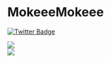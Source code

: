 # MokeeeMokeee

[![Twitter Badge](https://img.shields.io/badge/-@uechan9220-1ca0f1?style=flat-square&labelColor=1ca0f1&logo=twitter&logoColor=white&link=https://twitter.com/uechan9220)](https://twitter.com/uechan9220)

<div>
  <img src="https://github-readme-stats.vercel.app/api?username=mokeeemokeee&show_icons=true" />
</div>
<div>
  <img src="https://github-profile-trophy.vercel.app/?username=mokeeemokeee&theme=onedark" />
</div>
